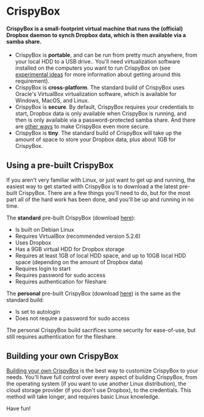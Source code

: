 # CrispyBox

#### CrispyBox is a small-footprint virtual machine that runs the (official) Dropbox daemon to synch Dropbox data, which is then available via a samba share.

* CrispyBox is **portable**, and can be run from pretty much anywhere, from your local HDD to a USB drive.. You'll need virtualization software installed on the computers you want to run CrispyBox on (see [experimental ideas](https://github.com/APrettyCoolProgram/CrispyBox/blob/master/Experimental_ideas.md) for more information about getting around this requirement).
* CrispyBox is **cross-platform**. The standard build of CrispyBox uses Oracle's VirtualBox virtualization software, which is available for Windows, MacOS, and Linux.
* CrispyBox is **secure**. By default, CrispyBox requires your credentials to start, Dropbox data is only available when CrispyBox is running, and then is only available via a password-protected samba share. And there are [other ways](https://github.com/APrettyCoolProgram/CrispyBox/blob/master/Experimental_ideas.md) to make CrispyBox even more secure.
* CrispyBox is **tiny**. The standard build of CrispyBox will take up the amount of space to store your Dropbox data, plus about 1GB for CrispyBox.

## Using a pre-built CrispyBox
If you aren't very familiar with Linux, or just want to get up and running, the easiest way to get started with CrispyBox is to download a the latest pre-built CrispyBox. There are a few things you'll need to do, but for the most part all of the hard work has been done, and you'll be up and running in no time.

The **standard** pre-built CrispyBox (download [here](https://github.com/APrettyCoolProgram/CrispyBox/blob/master/Build_your_own_CrispyBox.md)):
* Is built on Debian Linux
* Requires VirtualBox (recommended version 5.2.6)
* Uses Dropbox
* Has a 9GB virtual HDD for Dropbox storage
* Requires at least 1GB of local HDD space, and up to 10GB local HDD space (depending on the amount of Dropbox data)
* Requires login to start
* Requires password for sudo access
* Requires authentication for fileshare

The **personal** pre-built CrispyBox (download [here](https://github.com/APrettyCoolProgram/CrispyBox/blob/master/Build_your_own_CrispyBox.md)) is the same as the standard build:
* Is set to autologin
* Does not require a password for sudo access

The personal CrispyBox build sacrifices some security for ease-of-use, but still requires authentication for the fileshare.

## Building your own CrispyBox
[Building your own CrispyBox](https://github.com/APrettyCoolProgram/CrispyBox/blob/master/Build_your_own_CrispyBox.md) is the best way to customize CrispyBox to your needs. You'll have full control over every aspect of building CrispyBox, from the operating system (if you want to use another Linux distribution), the cloud storage provider (if you don't use Dropbox), to the credentials. This method will take longer, and requires basic Linux knowledge.

Have fun!
